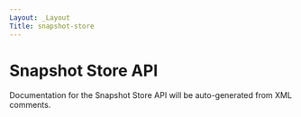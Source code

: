 ```yaml
---
Layout: _Layout
Title: snapshot-store
---
```

# Snapshot Store API

Documentation for the Snapshot Store API will be auto-generated from XML comments.
